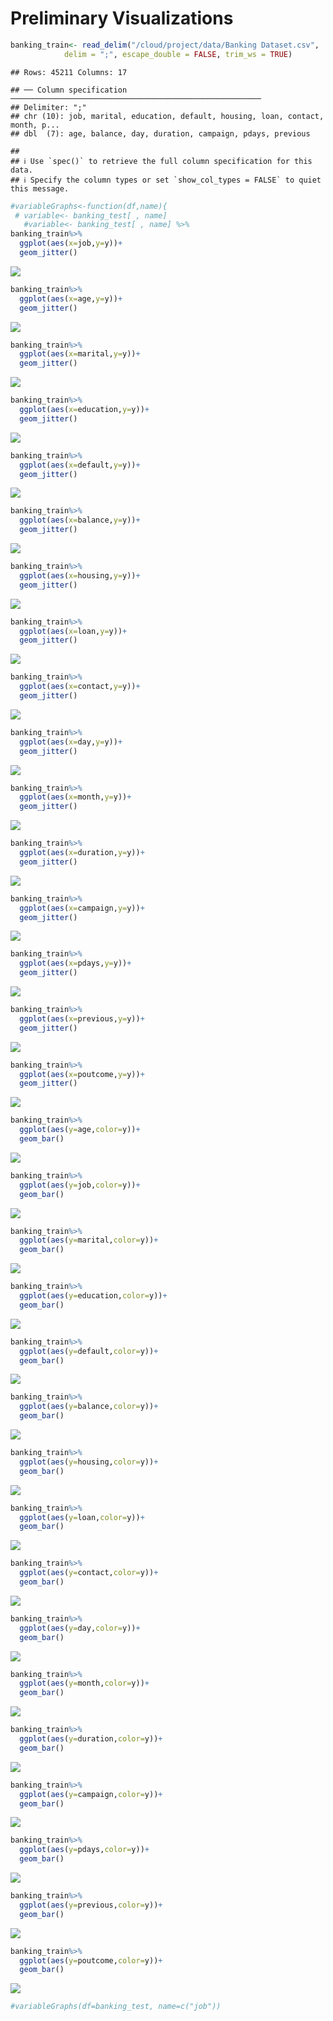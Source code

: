 Preliminary Visualizations
================

``` r
banking_train<- read_delim("/cloud/project/data/Banking Dataset.csv",
            delim = ";", escape_double = FALSE, trim_ws = TRUE)
```

    ## Rows: 45211 Columns: 17

    ## ── Column specification ────────────────────────────────────────────────────────
    ## Delimiter: ";"
    ## chr (10): job, marital, education, default, housing, loan, contact, month, p...
    ## dbl  (7): age, balance, day, duration, campaign, pdays, previous

    ## 
    ## ℹ Use `spec()` to retrieve the full column specification for this data.
    ## ℹ Specify the column types or set `show_col_types = FALSE` to quiet this message.

``` r
#variableGraphs<-function(df,name){
 # variable<- banking_test[ , name]
   #variable<- banking_test[ , name] %>%
banking_train%>%
  ggplot(aes(x=job,y=y))+
  geom_jitter()
```

![](Preliminary-Visualizations_files/figure-gfm/17%20graph%20grid-1.png)<!-- -->

``` r
banking_train%>%
  ggplot(aes(x=age,y=y))+
  geom_jitter()
```

![](Preliminary-Visualizations_files/figure-gfm/17%20graph%20grid-2.png)<!-- -->

``` r
banking_train%>%
  ggplot(aes(x=marital,y=y))+
  geom_jitter()
```

![](Preliminary-Visualizations_files/figure-gfm/17%20graph%20grid-3.png)<!-- -->

``` r
banking_train%>%
  ggplot(aes(x=education,y=y))+
  geom_jitter()
```

![](Preliminary-Visualizations_files/figure-gfm/17%20graph%20grid-4.png)<!-- -->

``` r
banking_train%>%
  ggplot(aes(x=default,y=y))+
  geom_jitter()
```

![](Preliminary-Visualizations_files/figure-gfm/17%20graph%20grid-5.png)<!-- -->

``` r
banking_train%>%
  ggplot(aes(x=balance,y=y))+
  geom_jitter()
```

![](Preliminary-Visualizations_files/figure-gfm/17%20graph%20grid-6.png)<!-- -->

``` r
banking_train%>%
  ggplot(aes(x=housing,y=y))+
  geom_jitter()
```

![](Preliminary-Visualizations_files/figure-gfm/17%20graph%20grid-7.png)<!-- -->

``` r
banking_train%>%
  ggplot(aes(x=loan,y=y))+
  geom_jitter()
```

![](Preliminary-Visualizations_files/figure-gfm/17%20graph%20grid-8.png)<!-- -->

``` r
banking_train%>%
  ggplot(aes(x=contact,y=y))+
  geom_jitter()
```

![](Preliminary-Visualizations_files/figure-gfm/17%20graph%20grid-9.png)<!-- -->

``` r
banking_train%>%
  ggplot(aes(x=day,y=y))+
  geom_jitter()
```

![](Preliminary-Visualizations_files/figure-gfm/17%20graph%20grid-10.png)<!-- -->

``` r
banking_train%>%
  ggplot(aes(x=month,y=y))+
  geom_jitter()
```

![](Preliminary-Visualizations_files/figure-gfm/17%20graph%20grid-11.png)<!-- -->

``` r
banking_train%>%
  ggplot(aes(x=duration,y=y))+
  geom_jitter()
```

![](Preliminary-Visualizations_files/figure-gfm/17%20graph%20grid-12.png)<!-- -->

``` r
banking_train%>%
  ggplot(aes(x=campaign,y=y))+
  geom_jitter()
```

![](Preliminary-Visualizations_files/figure-gfm/17%20graph%20grid-13.png)<!-- -->

``` r
banking_train%>%
  ggplot(aes(x=pdays,y=y))+
  geom_jitter()
```

![](Preliminary-Visualizations_files/figure-gfm/17%20graph%20grid-14.png)<!-- -->

``` r
banking_train%>%
  ggplot(aes(x=previous,y=y))+
  geom_jitter()
```

![](Preliminary-Visualizations_files/figure-gfm/17%20graph%20grid-15.png)<!-- -->

``` r
banking_train%>%
  ggplot(aes(x=poutcome,y=y))+
  geom_jitter()
```

![](Preliminary-Visualizations_files/figure-gfm/17%20graph%20grid-16.png)<!-- -->

``` r
banking_train%>%
  ggplot(aes(y=age,color=y))+
  geom_bar()
```

![](Preliminary-Visualizations_files/figure-gfm/graph%20grid-1.png)<!-- -->

``` r
banking_train%>%
  ggplot(aes(y=job,color=y))+
  geom_bar()
```

![](Preliminary-Visualizations_files/figure-gfm/graph%20grid-2.png)<!-- -->

``` r
banking_train%>%
  ggplot(aes(y=marital,color=y))+
  geom_bar()
```

![](Preliminary-Visualizations_files/figure-gfm/graph%20grid-3.png)<!-- -->

``` r
banking_train%>%
  ggplot(aes(y=education,color=y))+
  geom_bar()
```

![](Preliminary-Visualizations_files/figure-gfm/graph%20grid-4.png)<!-- -->

``` r
banking_train%>%
  ggplot(aes(y=default,color=y))+
  geom_bar()
```

![](Preliminary-Visualizations_files/figure-gfm/graph%20grid-5.png)<!-- -->

``` r
banking_train%>%
  ggplot(aes(y=balance,color=y))+
  geom_bar()
```

![](Preliminary-Visualizations_files/figure-gfm/graph%20grid-6.png)<!-- -->

``` r
banking_train%>%
  ggplot(aes(y=housing,color=y))+
  geom_bar()
```

![](Preliminary-Visualizations_files/figure-gfm/graph%20grid-7.png)<!-- -->

``` r
banking_train%>%
  ggplot(aes(y=loan,color=y))+
  geom_bar()
```

![](Preliminary-Visualizations_files/figure-gfm/graph%20grid-8.png)<!-- -->

``` r
banking_train%>%
  ggplot(aes(y=contact,color=y))+
  geom_bar()
```

![](Preliminary-Visualizations_files/figure-gfm/graph%20grid-9.png)<!-- -->

``` r
banking_train%>%
  ggplot(aes(y=day,color=y))+
  geom_bar()
```

![](Preliminary-Visualizations_files/figure-gfm/graph%20grid-10.png)<!-- -->

``` r
banking_train%>%
  ggplot(aes(y=month,color=y))+
  geom_bar()
```

![](Preliminary-Visualizations_files/figure-gfm/graph%20grid-11.png)<!-- -->

``` r
banking_train%>%
  ggplot(aes(y=duration,color=y))+
  geom_bar()
```

![](Preliminary-Visualizations_files/figure-gfm/graph%20grid-12.png)<!-- -->

``` r
banking_train%>%
  ggplot(aes(y=campaign,color=y))+
  geom_bar()
```

![](Preliminary-Visualizations_files/figure-gfm/graph%20grid-13.png)<!-- -->

``` r
banking_train%>%
  ggplot(aes(y=pdays,color=y))+
  geom_bar()
```

![](Preliminary-Visualizations_files/figure-gfm/graph%20grid-14.png)<!-- -->

``` r
banking_train%>%
  ggplot(aes(y=previous,color=y))+
  geom_bar()
```

![](Preliminary-Visualizations_files/figure-gfm/graph%20grid-15.png)<!-- -->

``` r
banking_train%>%
  ggplot(aes(y=poutcome,color=y))+
  geom_bar()
```

![](Preliminary-Visualizations_files/figure-gfm/graph%20grid-16.png)<!-- -->

``` r
#variableGraphs(df=banking_test, name=c("job"))
```
